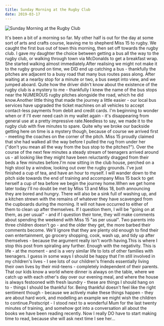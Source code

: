 ```yaml
---
title: Sunday Morning at the Rugby Club
date: 2019-03-17
---
```


![Sunday Morning at the Rugby Club](https://source.unsplash.com/03UCoidYvXw/1600x900)

It's been a bit of a morning so far. My other half is out for the day at some sort of arts and crafts course, leaving me to shepherd Miss 15 to rugby. We caught the first bus out of town this morning, then set off towards the rugby club. I gave my daughter the choice between getting a bus all the way to the rugby club, or walking through town via McDonalds to get a breakfast wrap. She started walking almost immediately.After realising we might not make it to the rugby ground on time, we DID end up catching a bus - thankfully the pitches are adjacent to a busy road that many bus routes pass along. After waiting at a nearby stop for a minute or two, a bus swept into view, and we jumped aboard. Quite how the driver didn't know about the existence of the rugby club is a mystery to me - thankfully I knew the name of the bus stops near the NUMEROUS rugby pitches alongside the road, which he did know.Another little thing that made the journey a little easier - our local bus services have upgraded the ticket machines on all vehicles to accept contact-less payments from debit and credit cards. I'm beginning to wonder when or if I'll ever need cash in my wallet again - it's disappearing from general use at a pretty impressive rate.Needless to say, we made it to the rugby club with five minutes to spare. Quite why we broke our backside getting here on time is a mystery though, because of course we arrived first - meeting the coaches on the corner of the pitch. Miss 15 proudly claimed that she had walked all the way before I pulled the rug from under her ("don't you mean all the way from the bus stop to the pitches?"). Over the course of the next few minutes a steady stream of teenagers arrived around us - all looking like they might have been reluctantly dragged from their beds a few minutes before.I'm now sitting in the club house, perched on a high stool by a window, looking out over the rugby grounds. I've just finished a cup of tea, and have an hour to myself. I will wander down to the pitch side towards the end of training and accompany Miss 15 back to get herself a cup of tea before we begin the journey home.When we get home later today I'll no doubt be met by Miss 13 and Miss 18, both announcing they are bored and hungry. There will also be a sink full of washing up, and a kitchen strewn with the remains of whatever they have scavenged from the cupboards during the morning. It will not have occurred to either of them to clean up after themselves. If I question them, I will be "going on at them, as per usual" - and if I question their tone, they will make comments about spending the weekend with Miss 15 "as per usual". Two parents into three children doesn't go - and the older they get, the more barbed their comments become. We'll ignore that they are plenty old enough to find their own entertainment, go grocery shopping, cook, wash up, and tidy up after themselves - because the argument really isn't worth having.This is where I stop this post from spiraling any further. Enough with the negativity. This is life - at the moment - and is a very similar life to lots of other families with teenagers. I guess in some ways I should be happy that I'm still involved in my children's lives - I see lots of our children's friends essentially living their own lives by their mid-teens - completely independent of their parents. That our kids know a world where dinner is always on the table, where we catch up with each other's day over our evening meal, and where the house is always festooned with fresh laundry - these are things I should hang on to - things I should be thankful for. Being thankful doesn't feel like the right sentiment though - because we actively make these things happen - they are about hard work, and modelling an example we might wish the children to continue.Postscript - I stood next to a wonderful Mum for the last twenty minutes of training, and somehow got into a conversation all about the books we have been reading recently. Now I really DO have to start making time to read, because she will ask next time I see her...